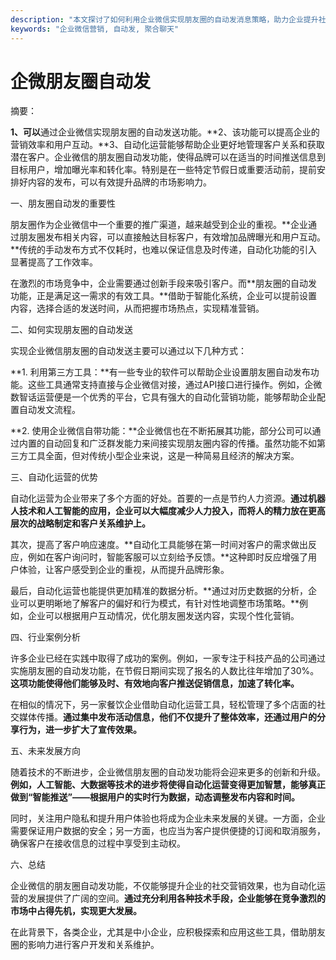 ```yaml
---
description: "本文探讨了如何利用企业微信实现朋友圈的自动发消息策略，助力企业提升社交营销效率。"
keywords: "企业微信营销, 自动发, 聚合聊天"
---
```

# 企微朋友圈自动发

摘要：

**1、可以**通过企业微信实现朋友圈的自动发送功能。**2、该功能可以提高企业的营销效率和用户互动。**3、自动化运营能够帮助企业更好地管理客户关系和获取潜在客户。企业微信的朋友圈自动发功能，使得品牌可以在适当的时间推送信息到目标用户，增加曝光率和转化率。特别是在一些特定节假日或重要活动前，提前安排好内容的发布，可以有效提升品牌的市场影响力。

一、朋友圈自动发的重要性

朋友圈作为企业微信中一个重要的推广渠道，越来越受到企业的重视。**企业通过朋友圈发布相关内容，可以直接触达目标客户，有效增加品牌曝光和用户互动。**传统的手动发布方式不仅耗时，也难以保证信息及时传递，自动化功能的引入显著提高了工作效率。

在激烈的市场竞争中，企业需要通过创新手段来吸引客户。而**朋友圈的自动发功能，正是满足这一需求的有效工具。**借助于智能化系统，企业可以提前设置内容，选择合适的发送时间，从而把握市场热点，实现精准营销。

二、如何实现朋友圈的自动发送

实现企业微信朋友圈的自动发送主要可以通过以下几种方式：

**1. 利用第三方工具：**有一些专业的软件可以帮助企业设置朋友圈自动发布功能。这些工具通常支持直接与企业微信对接，通过API接口进行操作。例如，企微数智话运营便是一个优秀的平台，它具有强大的自动化营销功能，能够帮助企业配置自动发文流程。

**2. 使用企业微信自带功能：**企业微信也在不断拓展其功能，部分公司可以通过内置的自动回复和广泛群发能力来间接实现朋友圈内容的传播。虽然功能不如第三方工具全面，但对传统小型企业来说，这是一种简易且经济的解决方案。

三、自动化运营的优势

自动化运营为企业带来了多个方面的好处。首要的一点是节约人力资源。**通过机器人技术和人工智能的应用，企业可以大幅度减少人力投入，而将人的精力放在更高层次的战略制定和客户关系维护上。**

其次，提高了客户响应速度。**自动化工具能够在第一时间对客户的需求做出反应，例如在客户询问时，智能客服可以立刻给予反馈。**这种即时反应增强了用户体验，让客户感受到企业的重视，从而提升品牌形象。

最后，自动化运营也能提供更加精准的数据分析。**通过对历史数据的分析，企业可以更明晰地了解客户的偏好和行为模式，有针对性地调整市场策略。**例如，企业可以根据用户互动情况，优化朋友圈发送内容，实现个性化营销。

四、行业案例分析

许多企业已经在实践中取得了成功的案例。例如，一家专注于科技产品的公司通过实施朋友圈的自动发功能，在节假日期间实现了报名的人数比往年增加了30%。**这项功能使得他们能够及时、有效地向客户推送促销信息，加速了转化率。**

在相似的情况下，另一家餐饮企业借助自动化运营工具，轻松管理了多个店面的社交媒体传播。**通过集中发布活动信息，他们不仅提升了整体效率，还通过用户的分享行为，进一步扩大了宣传效果。**

五、未来发展方向

随着技术的不断进步，企业微信朋友圈的自动发功能将会迎来更多的创新和升级。**例如，人工智能、大数据等技术的进步将使得自动化运营变得更加智慧，能够真正做到“智能推送”——根据用户的实时行为数据，动态调整发布内容和时间。**

同时，关注用户隐私和提升用户体验也将成为企业未来发展的关键。一方面，企业需要保证用户数据的安全；另一方面，也应当为客户提供便捷的订阅和取消服务，确保客户在接收信息的过程中享受到主动权。

六、总结

企业微信的朋友圈自动发功能，不仅能够提升企业的社交营销效果，也为自动化运营的发展提供了广阔的空间。**通过充分利用各种技术手段，企业能够在竞争激烈的市场中占得先机，实现更大发展。**

在此背景下，各类企业，尤其是中小企业，应积极探索和应用这些工具，借助朋友圈的影响力进行客户开发和关系维护。
